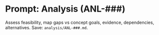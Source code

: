 # Prompt: Analysis (ANL-###)

Assess feasibility, map gaps vs concept goals, evidence, dependencies, alternatives.
Save: `analysis/ANL-###.md`.
